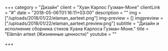 +++
category = "Дизайн"
client = "Хуан Карлос Гузман-Моне"
clientLink = "#"
date = "2018-05-06T01:16:11+03:00"
description = ""
img = ["/uploads/2018/01/22/elaman_aarteet.png"]
img-preview = []
imgpreview = ["/uploads/2018/01/22/elaman_aarteet.preview.png"]
subtitle = "Дизайн и исполнение сборника стихов Хуана Карлоса Гузман-Моне."
title = "Elämän arteet (Жизненные ценности)"
youtube = ""

+++

